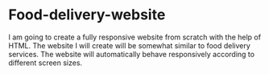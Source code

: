 # Food-delivery-website
I am going to create a fully responsive website from scratch with the help of HTML. The website I will create will be somewhat similar to food delivery services. The website will automatically behave responsively according to different screen sizes.
